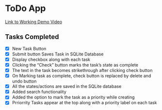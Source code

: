 # ToDo App
[Link to Working Demo Video](https://youtu.be/GlxsMcLx8DM)

## Tasks Completed
- [x] New Task Button
- [x] Submit button Saves Task in SQLite Database
- [x] Display checkbox along with each task
- [x] Clicking the “Check” button marks the task’s state as complete
- [x] The text in the task becomes strikethrough after clicking check button
- [x] On Marking task as complete, check button is replaced by delete and undo button
- [x] All the states/actions are saved in the SQLite database
- [x] Added search functionality
- [x] Added the option to mark the task as a priority while creating
- [x] Prriorrity Tasks appear at the top along with a priority label on each task
